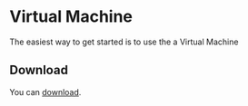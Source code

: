 # Virtual Machine

The easiest way to get started is to use the a Virtual Machine

## Download

You can [download](https://wyliodrin.com).

